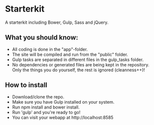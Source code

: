 # Starterkit
A starterkit including Bower, Gulp, Sass and jQuery.

## What you should know:
* All coding is done in the "app"-folder.
* The site will be compiled and run from the "public" folder.
* Gulp tasks are separated in different files in the gulp_tasks folder.
* No dependencies or generated files are being kept in the repository. Only the things you do yourself, the rest is ignored (cleanness++)!

## How to install
* Download/clone the repo.
* Make sure you have Gulp installed on your system.
* Run npm install and bower install.
* Run 'gulp' and you're ready to go!
* You can visit your webapp at http://localhost:8585
